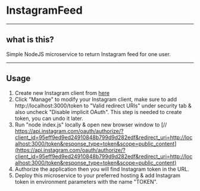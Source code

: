 # InstagramFeed

----
## what is this?
Simple NodeJS microservice to return Instagram feed for one user.

----
## Usage
1. Create new Instagram client from [here](https://www.instagram.com/developer/clients/manage/)
2. Click "Manage" to modify your Instagram client, make sure to add http://localhost:3000/token to "Valid redirect URIs" under security tab & also uncheck "Disable implicit OAuth". This step is needed to create token, you can undo it later.
3. Run "node index.js" locally & open new browser window to [// https://api.instagram.com/oauth/authorize/?client_id=95eff9ed9ed24910848b799d9d282edf&redirect_uri=http://localhost:3000/token&response_type=token&scope=public_content](https://api.instagram.com/oauth/authorize/?client_id=95eff9ed9ed24910848b799d9d282edf&redirect_uri=http://localhost:3000/token&response_type=token&scope=public_content)
4. Authorize the application then you will find Instagram token in the URL.
5. Deploy this microservice to your preferred hosting & add Instagram token in environment parameters with the name "TOKEN".
